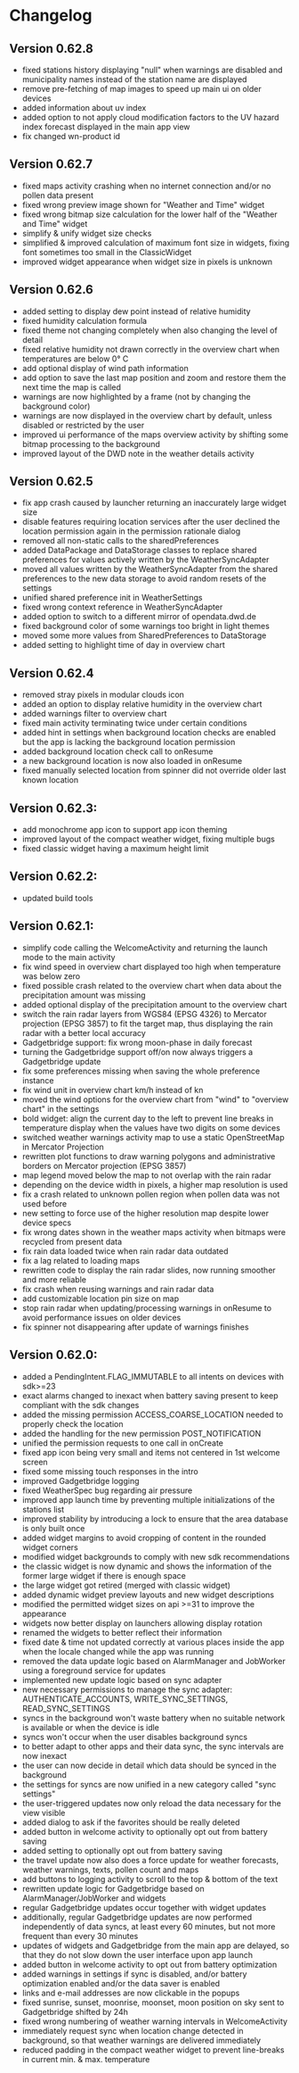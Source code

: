 # Changelog 
## Version 0.62.8
- fixed stations history displaying "null" when warnings are disabled and municipality names instead of the station name are displayed
- remove pre-fetching of map images to speed up main ui on older devices
- added information about uv index
- added option to not apply cloud modification factors to the UV hazard index forecast displayed in the main app view
- fix changed wn-product id

## Version 0.62.7
- fixed maps activity crashing when no internet connection and/or no pollen data present 
- fixed wrong preview image shown for "Weather and Time" widget
- fixed wrong bitmap size calculation for the lower half of the "Weather and Time" widget
- simplify & unify widget size checks
- simplified & improved calculation of maximum font size in widgets, fixing font sometimes too small in the ClassicWidget
- improved widget appearance when widget size in pixels is unknown

## Version 0.62.6
- added setting to display dew point instead of relative humidity
- fixed humidity calculation formula
- fixed theme not changing completely when also changing the level of detail 
- fixed relative humidity not drawn correctly in the overview chart when temperatures are below 0° C
- add optional display of wind path information 
- add option to save the last map position and zoom and restore them the next time the map is called
- warnings are now highlighted by a frame (not by changing the background color)
- warnings are now displayed in the overview chart by default, unless disabled or restricted by the user
- improved ui performance of the maps overview activity by shifting some bitmap processing to the background
- improved layout of the DWD note in the weather details activity 

## Version 0.62.5
- fix app crash caused by launcher returning an inaccurately large widget size
- disable features requiring location services after the user declined the location permission again in the permission rationale dialog
- removed all non-static calls to the sharedPreferences
- added DataPackage and DataStorage classes to replace shared preferences for values actively written by the WeatherSyncAdapter
- moved all values written by the WeatherSyncAdapter from the shared preferences to the new data storage to avoid random resets of the settings
- unified shared preference init in WeatherSettings
- fixed wrong context reference in WeatherSyncAdapter
- added option to switch to a different mirror of opendata.dwd.de
- fixed background color of some warnings too bright in light themes
- moved some more values from SharedPreferences to DataStorage
- added setting to highlight time of day in overview chart

## Version 0.62.4
- removed stray pixels in modular clouds icon
- added an option to display relative humidity in the overview chart
- added warnings filter to overview chart
- fixed main activity terminating twice under certain conditions
- added hint in settings when background location checks are enabled but the app is lacking the background location permission
- added background location check call to onResume
- a new background location is now also loaded in onResume
- fixed manually selected location from spinner did not override older last known location

## Version 0.62.3:
- add monochrome app icon to support app icon theming
- improved layout of the compact weather widget, fixing multiple bugs
- fixed classic widget having a maximum height limit

## Version 0.62.2:

- updated build tools

## Version 0.62.1:

- simplify code calling the WelcomeActivity and returning the launch mode to the main activity
- fix wind speed in overview chart displayed too high when temperature was below zero
- fixed possible crash related to the overview chart when data about the precipitation amount was missing
- added optional display of the precipitation amount to the overview chart
- switch the rain radar layers from WGS84 (EPSG 4326) to Mercator projection (EPSG 3857) to fit the target map, thus displaying the rain radar with a better local accuracy
- Gadgetbridge support: fix wrong moon-phase in daily forecast
- turning the Gadgetbridge support off/on now always triggers a Gadgetbridge update
- fix some preferences missing when saving the whole preference instance
- fix wind unit in overview chart km/h instead of kn
- moved the wind options for the overview chart from "wind" to "overview chart" in the settings
- bold widget: align the current day to the left to prevent line breaks in temperature display when the values have two digits on some devices
- switched weather warnings activity map to use a static OpenStreetMap in Mercator Projection
- rewritten plot functions to draw warning polygons and administrative borders on Mercator projection (EPSG 3857)
- map legend moved below the map to not overlap with the rain radar
- depending on the device width in pixels, a higher map resolution is used
- fix a crash related to unknown pollen region when pollen data was not used before
- new setting to force use of the higher resolution map despite lower device specs
- fix wrong dates shown in the weather maps activity when bitmaps were recycled from present data
- fix rain data loaded twice when rain radar data outdated
- fix a lag related to loading maps
- rewritten code to display the rain radar slides, now running smoother and more reliable
- fix crash when reusing warnings and rain radar data 
- add customizable location pin size on map
- stop rain radar when updating/processing warnings in onResume to avoid performance issues on older devices
- fix spinner not disappearing after update of warnings finishes

## Version 0.62.0:

- added a PendingIntent.FLAG_IMMUTABLE to all intents on devices with sdk>=23
- exact alarms changed to inexact when battery saving present to keep compliant with the sdk changes
- added the missing permission ACCESS_COARSE_LOCATION needed to properly check the location
- added the handling for the new permission POST_NOTIFICATION
- unified the permission requests to one call in onCreate
- fixed app icon being very small and items not centered in 1st welcome screen
- fixed some missing touch responses in the intro
- improved Gadgetbridge logging
- fixed WeatherSpec bug regarding air pressure
- improved app launch time by preventing multiple initializations of the stations list
- improved stability by introducing a lock to ensure that the area database is only built once
- added widget margins to avoid cropping of content in the rounded widget corners
- modified widget backgrounds to comply with new sdk recommendations
- the classic widget is now dynamic and shows the information of the former large widget if there is enough space
- the large widget got retired (merged with classic widget)
- added dynamic widget preview layouts and new widget descriptions
- modified the permitted widget sizes on api >=31 to improve the appearance
- widgets now better display on launchers allowing display rotation
- renamed the widgets to better reflect their information
- fixed date & time not updated correctly at various places inside the app when the locale changed while the app was running
- removed the data update logic based on AlarmManager and JobWorker using a foreground service for updates
- implemented new update logic based on sync adapter
- new necessary permissions to manage the sync adapter: AUTHENTICATE_ACCOUNTS, WRITE_SYNC_SETTINGS, READ_SYNC_SETTINGS
- syncs in the background won't waste battery when no suitable network is available or when the device is idle
- syncs won't occur when the user disables background syncs
- to better adapt to other apps and their data sync, the sync intervals are now inexact
- the user can now decide in detail which data should be synced in the background
- the settings for syncs are now unified in a new category called "sync settings"
- the user-triggered updates now only reload the data necessary for the view visible
- added dialog to ask if the favorites should be really deleted
- added button in welcome activity to optionally opt out from battery saving
- added setting to optionally opt out from battery saving
- the travel update now also does a force update for weather forecasts, weather warnings, texts, pollen count and maps
- add buttons to logging activity to scroll to the top & bottom of the text
- rewritten update logic for Gadgetbridge based on AlarmManager/JobWorker and widgets
- regular Gadgetbridge updates occur together with widget updates
- additionally, regular Gadgetbridge updates are now performed independently of data syncs, at least every 60 minutes, but not more frequent than every 30 minutes
- updates of widgets and Gadgetbridge from the main app are delayed, so that they do not slow down the user interface upon app launch
- added button in welcome activity to opt out from battery optimization
- added warnings in settings if sync is disabled, and/or battery optimization enabled and/or the data saver is enabled
- links and e-mail addresses are now clickable in the popups
- fixed sunrise, sunset, moonrise, moonset, moon position on sky sent to Gadgetbridge shifted by 24h 
- fixed wrong numbering of weather warning intervals in WelcomeActivity
- immediately request sync when location change detected in background, so that weather warnings are delivered immediately
- reduced padding in the compact weather widget to prevent line-breaks in current min. & max. temperature 